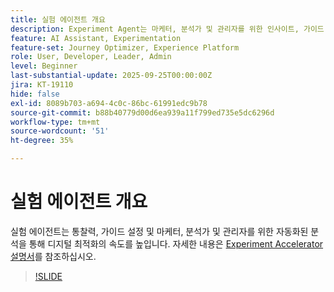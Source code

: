 ```yaml
---
title: 실험 에이전트 개요
description: Experiment Agent는 마케터, 분석가 및 관리자를 위한 인사이트, 가이드 설정, 자동화된 분석을 통해 디지털 최적화 속도를 높입니다.
feature: AI Assistant, Experimentation
feature-set: Journey Optimizer, Experience Platform
role: User, Developer, Leader, Admin
level: Beginner
last-substantial-update: 2025-09-25T00:00:00Z
jira: KT-19110
hide: false
exl-id: 8089b703-a694-4c0c-86bc-61991edc9b78
source-git-commit: b88b40779d00d6ea939a11f799ed735e5dc6296d
workflow-type: tm+mt
source-wordcount: '51'
ht-degree: 35%

---
```


# 실험 에이전트 개요

실험 에이전트는 통찰력, 가이드 설정 및 마케터, 분석가 및 관리자를 위한 자동화된 분석을 통해 디지털 최적화의 속도를 높입니다. 자세한 내용은 [Experiment Accelerator 설명서](https://experienceleague.adobe.com/ko/docs/journey-optimizer/using/content-management/content-experiment/experiment/experiment-accelerator)를 참조하십시오.

>[!SLIDE](experimentation-agent-overview)
